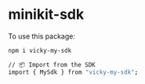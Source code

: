 # minikit-sdk

To use this package:

```bash
npm i vicky-my-sdk

// 📦 Import from the SDK
import { MySdk } from "vicky-my-sdk";

